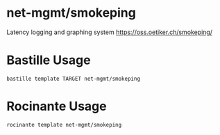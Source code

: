 # net-mgmt/smokeping
Latency logging and graphing system
https://oss.oetiker.ch/smokeping/

# Bastille Usage
```shell
bastille template TARGET net-mgmt/smokeping
```

# Rocinante Usage
```shell
rocinante template net-mgmt/smokeping
```
